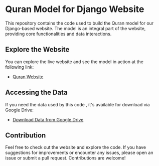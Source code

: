 # Quran Model for Django Website

This repository contains the code used to build the Quran model for our Django-based website. The model is an integral part of the website, providing core functionalities and data interactions.

## Explore the Website

You can explore the live website and see the model in action at the following link:
- [Quran Website](https://github.com/AbdullahYahya1/quran_website)

## Accessing the Data

If you need the data used by this  code , it's available for download via Google Drive:
- [Download Data from Google Drive](https://drive.google.com/file/d/1B5i7UQnN5LzO07bFQ6avmDudliLWLmwb/view?usp=drive_link)

## Contribution

Feel free to check out the website and explore the code. If you have suggestions for improvements or encounter any issues, please open an issue or submit a pull request. Contributions are welcome!
